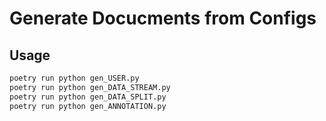 # Generate Docucments from Configs

## Usage

```bash
poetry run python gen_USER.py
poetry run python gen_DATA_STREAM.py
poetry run python gen_DATA_SPLIT.py
poetry run python gen_ANNOTATION.py
```
